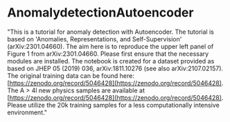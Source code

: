 # AnomalydetectionAutoencoder
"This is a tutorial for anomaly detection with Autoencoder. The tutorial is based on 'Anomalies, Representations, and Self-Supervision' (arXiv:2301.04660). The aim here is to reproduce the upper left panel of Figure 1 from arXiv:2301.04660. Please first ensure that the necessary modules are installed. The notebook is created for a dataset provided as based on JHEP 05 (2019) 036, arXiv:1811.10276 (see also arXiv:2107.02157). The original training data can be found here: [https://zenodo.org/record/5046428](https://zenodo.org/record/5046428). The A > 4l new physics samples are available at [https://zenodo.org/record/5046428](https://zenodo.org/record/5046428). Please utilize the 20k training samples for a less computationally intensive environment."
